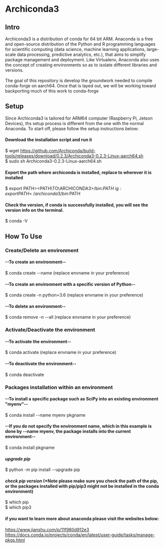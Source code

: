 # Archiconda3

## Intro

Archiconda3 is a distribution of conda for 64 bit ARM. Anaconda is a free and open-source distribution of the Python and R programming languages for scientific computing (data science, machine learning applications, large-scale data processing, predictive analytics, etc.), that aims to simplify package management and deployment. Like Virtualenv, Anaconda also uses the concept of creating environments so as to isolate different libraries and versions. \
 \
The goal of this repository is develop the groundwork needed to compile conda-forge on aarch64. Once that is layed out, we will be working toward backporting much of this work to conda-forge

## Setup

Since Archiconda3 is tailored for ARM64 computer (Raspberry Pi, Jetson Devices), ths setup process is different from the one with the normal Anaconda. To start off, please follow the setup instructions below:

#### Download the installation script and run it
$ wget https://github.com/Archiconda/build-tools/releases/download/0.2.3/Archiconda3-0.2.3-Linux-aarch64.sh \
$ sudo sh Archiconda3-0.2.3-Linux-aarch64.sh

#### Export the path where archiconda is installed, replace <PATH TO ARCHICONDA3> to wherever it is installed
$ export PATH=<PATH\TO\ARCHICONDA3>/bin:$PATH \
ig:  export PATH=~/archiconda3/bin:$PATH

#### Check the version, if conda is successfully installed, you will see the version info on the terminal.
$ conda -V

## How To Use

### Create/Delete an environment

#### --To create an environment--

$ conda create --name <envname> (replace envname in your preference)

#### --To create an environment with a specific version of Python--

$ conda create -n <envname> python=3.6 (replace envname in your preference)
 
#### --To delete an environment--

$ conda remove -n <envname> --all (replace envname in your preference)

### Activate/Deactivate the environment

#### --To activate the environment--

$ conda activate <envname> (replace envname in your preference)

#### --To deactivate the environment--

$ conda deactivate

### Packages installation within an environment

#### --To install a specific package such as SciPy into an existing environment "myenv"--

$ conda install --name myenv pkgname

#### --If you do not specify the environment name, which in this example is done by --name myenv, the package installs into the current environment--

$ conda install pkgname

#### ***upgrade pip***

$ python -m pip install --upgrade pip

#### ***check pip version*** (*Note please make sure you check the path of the pip, or the packages installed with pip/pip3 might not be installed in the conda environment)

$ which pip \
$ which pip3
 
#### if you want to learn more about anaconda please visit the websites below:

https://www.jianshu.com/p/11f980d912e3 \
https://docs.conda.io/projects/conda/en/latest/user-guide/tasks/manage-pkgs.html

